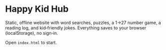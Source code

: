# Happy Kid Hub

Static, offline website with word searches, puzzles, a 1→27 number game, a reading log, and kid‑friendly jokes. Everything saves to your browser (localStorage), no sign‑in.

Open `index.html` to start.
